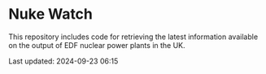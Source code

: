 # Nuke Watch

This repository includes code for retrieving the latest information available on the output of EDF nuclear power plants in the UK.

Last updated: 2024-09-23 06:15